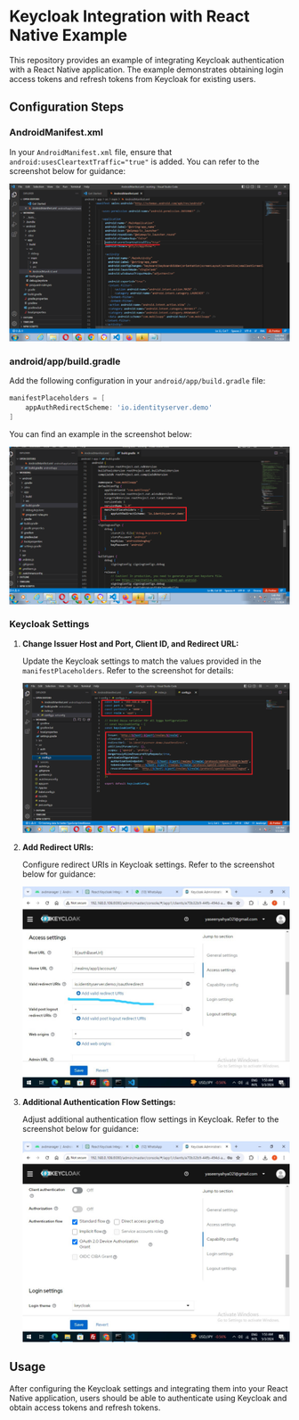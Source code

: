 # Keycloak Integration with React Native Example

This repository provides an example of integrating Keycloak authentication with a React Native application. The example demonstrates obtaining login access tokens and refresh tokens from Keycloak for existing users.

## Configuration Steps

### AndroidManifest.xml

In your `AndroidManifest.xml` file, ensure that `android:usesCleartextTraffic="true"` is added. You can refer to the screenshot below for guidance:

![Screenshot 1](screenshot1.png)

### android/app/build.gradle

Add the following configuration in your `android/app/build.gradle` file:

```groovy
manifestPlaceholders = [
    appAuthRedirectScheme: 'io.identityserver.demo'
]
```

You can find an example in the screenshot below:

![Screenshot 2](screenshot2.png)

### Keycloak Settings

1. **Change Issuer Host and Port, Client ID, and Redirect URL:**

   Update the Keycloak settings to match the values provided in the `manifestPlaceholders`. Refer to the screenshot for details:

   ![Screenshot 3](screenshot3.png)

2. **Add Redirect URIs:**

   Configure redirect URIs in Keycloak settings. Refer to the screenshot below for guidance:

   ![Keycloak Screenshot 1](key1.jpeg)

3. **Additional Authentication Flow Settings:**

   Adjust additional authentication flow settings in Keycloak. Refer to the screenshot below for guidance:

   ![Keycloak Screenshot 2](key2.jpeg)

## Usage

After configuring the Keycloak settings and integrating them into your React Native application, users should be able to authenticate using Keycloak and obtain access tokens and refresh tokens.
